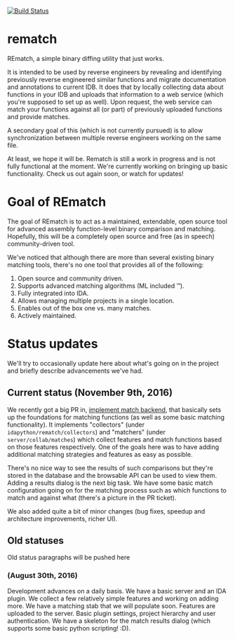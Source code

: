[![Build Status](https://travis-ci.org/nirizr/rematch.svg?branch=master)](https://travis-ci.org/nirizr/rematch)

# rematch

REmatch, a simple binary diffing utility that just works. 

It is intended to be used by reverse engineers by revealing and identifying previously reverse engineered similar functions and migrate documentation and annotations to current IDB. It does that by locally collecting data about functions in your IDB and uploads that information to a web service (which you're supposed to set up as well). Upon request, the web service can match your functions against all (or part) of previously uploaded functions and provide matches.

A secondary goal of this (which is not currently pursued) is to allow synchronization between multiple reverse engineers working on the same file.

At least, we hope it will be. Rematch is still a work in progress and is not fully functional at the moment.
We're currently working on bringing up basic functionality. Check us out again soon, or watch for updates!

# Goal of REmatch

The goal of REmatch is to act as a maintained, extendable, open source tool for advanced assembly function-level binary comparison and matching. Hopefully, this will be a completely open source and free (as in speech) community-driven tool.

We've noticed that although there are more than several existing binary matching tools, there's no one tool that provides all of the following:

1. Open source and community driven.
2. Supports advanced matching algorithms (ML included ™).
3. Fully integrated into IDA.
4. Allows managing multiple projects in a single location.
5. Enables out of the box one vs. many matches.
6. Actively maintained.

# Status updates

We'll try to occasionally update here about what's going on in the project and briefly describe advancements we've had.

## Current status (November 9th, 2016)

We recently got a big PR in, [implement match backend](https://github.com/nirizr/rematch/pull/22), that basically sets up the foundations for matching functions (as well as some basic matching functionality). It implements "collectors" (under `idapython/rematch/collectors`) and "matchers" (under `server/collab/matches`) which collect features and match functions based on those features respectively. One of the goals here was to have adding additional matching strategies and features as easy as possible.

There's no nice way to see the results of such comparisons but they're stored in the database and the browsable API can be used to view them. Adding a results dialog is the next big task. We have some basic match configuration going on for the matching process such as which functions to match and against what (there's a picture in the PR ticket). 

We also added quite a bit of minor changes (bug fixes, speedup and architecture improvements, richer UI).

## Old statuses

Old status paragraphs will be pushed here

### (August 30th, 2016)

Development advances on a daily basis. We have a basic server and an IDA plugin. We collect a few relatively simple features and working on adding more. We have a matching stab that we will populate soon. Features are uploaded to the server. Basic plugin settings, project hierarchy and user authentication. We have a skeleton for the match results dialog (which supports some basic python scripting! :D).

